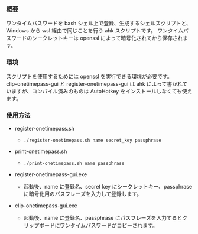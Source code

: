 ### 概要
ワンタイムパスワードを bash シェル上で登録、生成するシェルスクリプトと、Windows から wsl 経由で同じことを行う ahk スクリプトです。
ワンタイムパスワードのシークレットキーは openssl によって暗号化されてから保存されます。

### 環境
スクリプトを使用するためには openssl を実行できる環境が必要です。  
clip-onetimepass-gui と register-onetimepass-gui は ahk によって書かれていますが、コンパイル済みのものは AutoHotkey をインストールしなくても使えます。

### 使用方法
- register-onetimepass.sh
  - `./register-onetimepass.sh name secret_key passphrase`

- print-onetimepass.sh
  - `./print-onetimepass.sh name passphrase`

- register-onetimepass-gui.exe
  - 起動後、name に登録名、secret key にシークレットキー、passphrase に暗号化用のパスフレーズを入力して登録します。

- clip-onetimepass-gui.exe
  - 起動後、name に登録名、passphrase にパスフレーズを入力するとクリップボードにワンタイムパスワードがコピーされます。
